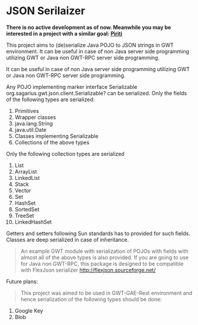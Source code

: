 # JSON Serilaizer #

**There is no active development as of now. Meanwhile you may be interested in a project with a similar goal: [Piriti](http://code.google.com/p/piriti/)**

This project aims to (de)serialize Java POJO to JSON strings in GWT environment.  It can be useful in case of non Java server side programming utilizing GWT or Java non GWT-RPC server side programming.

It can be useful in case of non Java server side programming utilizing GWT or Java non GWT-RPC server side programming.

Any POJO implementing marker interface Serializable org.sagarius.gwt.json.client.Serializable? can be serialized. Only the fields of the following types are serialized:

  1. Primitives
  1. Wrapper classes
  1. java.lang.String
  1. java.util.Date
  1. Classes implementing Serializable
  1. Collections of the above types

Only the following collection types are serialized

  1. List
  1. ArrayList
  1. LinkedList
  1. Stack
  1. Vector
  1. Set
  1. HashSet
  1. SortedSet
  1. TreeSet
  1. LinkedHashSet

Getters and setters following Sun standards has to provided for such fields. Classes are deep serialized in case of inheritance.

> An example GWT module with serialization of POJOs with fields with almost all of the above types is also provided. If you are going to use for Java non GWT-RPC, this package is designed to be compatible with FlexJson serializer http://flexjson.sourceforge.net/

Future plans:

> This project was aimed to be used in GWT-GAE-Rest environment and hence serialization of the following types should be done:

  1. Google Key
  1. Blob